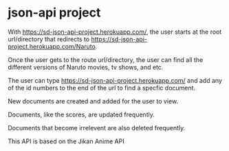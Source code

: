 # json-api project


With https://sd-json-api-project.herokuapp.com/, the user starts at the root url/directory that redirects to https://sd-json-api-project.herokuapp.com/Naruto. 

Once the user gets to the route url/directory, the user can find all the different versions of Naruto movies, tv shows, and etc. 

The user can type https://sd-json-api-project.herokuapp.com/ and add any of the id numbers to the end of the url to find a specfic document.

New documents are created and added for the user to view.

Documents, like the scores, are updated frequently.

Documents that become irrelevent are also deleted frequently.


This API is based on the Jikan Anime API
